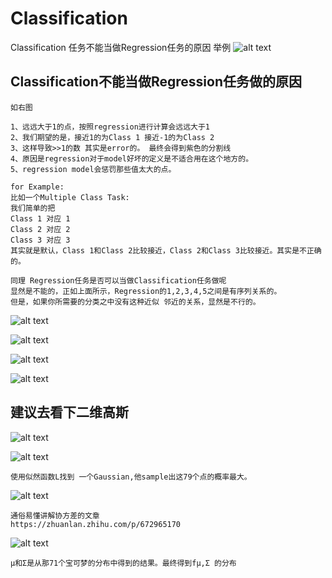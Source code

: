 # Classification

Classification 任务不能当做Regression任务的原因
举例
![alt text](image.png)

## Classification不能当做Regression任务做的原因
```
如右图 

1、远远大于1的点，按照regression进行计算会远远大于1
2、我们期望的是，接近1的为Class 1 接近-1的为Class 2
3、这样导致>>1的数 其实是error的。 最终会得到紫色的分割线
4、原因是regression对于model好坏的定义是不适合用在这个地方的。
5、regression model会惩罚那些值太大的点。

for Example:
比如一个Multiple Class Task:
我们简单的把
Class 1 对应 1
Class 2 对应 2
Class 3 对应 3
其实就是默认，Class 1和Class 2比较接近，Class 2和Class 3比较接近。其实是不正确的。
```
```
同理 Regression任务是否可以当做Classification任务做呢
显然是不能的，正如上面所示，Regression的1,2,3,4,5之间是有序列关系的。
但是，如果你所需要的分类之中没有这种近似 邻近的关系，显然是不行的。
```

![alt text](image-1.png)

![alt text](image-2.png)

![alt text](image-3.png)

![alt text](image-6.png)
## 建议去看下二维高斯
![alt text](image-5.png)

![alt text](image-8.png)
```
使用似然函数L找到 一个Gaussian,他sample出这79个点的概率最大。
```
 
![alt text](image-9.png)
```
通俗易懂讲解协方差的文章
https://zhuanlan.zhihu.com/p/672965170
```

![alt text](image-10.png)
```
μ和Σ是从那71个宝可梦的分布中得到的结果。最终得到fμ,Σ 的分布
```
